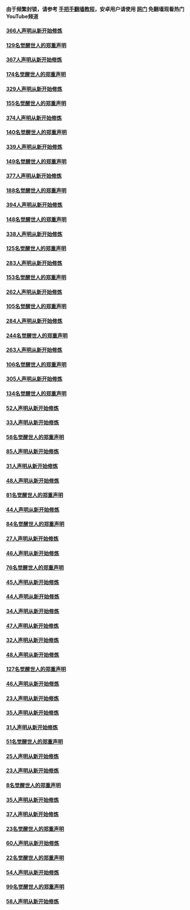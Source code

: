 #### 由于频繁封锁，请参考 [手把手翻墙教程](https://github.com/gfw-breaker/guides/wiki/)，安卓用户请使用 [网门](https://github.com/gfw-breaker/nogfw/blob/master/dl.md?t=06130601) 免翻墙观看热门YouTube频道 

#### [366人声明从新开始修炼](../pages/91/426737.md?t=06130601) 

#### [129名觉醒世人的郑重声明](../pages/91/426736.md?t=06130601) 

#### [367人声明从新开始修炼](../pages/91/426421.md?t=06130601) 

#### [174名觉醒世人的郑重声明](../pages/91/426420.md?t=06130601) 

#### [329人声明从新开始修炼](../pages/91/426139.md?t=06130601) 

#### [155名觉醒世人的郑重声明](../pages/91/426138.md?t=06130601) 

#### [374人声明从新开始修炼](../pages/91/425811.md?t=06130601) 

#### [140名觉醒世人的郑重声明](../pages/91/425810.md?t=06130601) 

#### [339人声明从新开始修炼](../pages/91/425690.md?t=06130601) 

#### [149名觉醒世人的郑重声明](../pages/91/425689.md?t=06130601) 

#### [377人声明从新开始修炼](../pages/91/424867.md?t=06130601) 

#### [188名觉醒世人的郑重声明](../pages/91/424866.md?t=06130601) 

#### [394人声明从新开始修炼](../pages/91/423914.md?t=06130601) 

#### [148名觉醒世人的郑重声明](../pages/91/423913.md?t=06130601) 

#### [338人声明从新开始修炼](../pages/91/423540.md?t=06130601) 

#### [125名觉醒世人的郑重声明](../pages/91/423539.md?t=06130601) 

#### [283人声明从新开始修炼](../pages/91/423296.md?t=06130601) 

#### [153名觉醒世人的郑重声明](../pages/91/423295.md?t=06130601) 

#### [262人声明从新开始修炼](../pages/91/423004.md?t=06130601) 

#### [105名觉醒世人的郑重声明](../pages/91/423003.md?t=06130601) 

#### [284人声明从新开始修炼](../pages/91/422707.md?t=06130601) 

#### [244名觉醒世人的郑重声明](../pages/91/422706.md?t=06130601) 

#### [263人声明从新开始修炼](../pages/91/422553.md?t=06130601) 

#### [106名觉醒世人的郑重声明](../pages/91/422552.md?t=06130601) 

#### [305人声明从新开始修炼](../pages/91/422153.md?t=06130601) 

#### [134名觉醒世人的郑重声明](../pages/91/422152.md?t=06130601) 

#### [52人声明从新开始修炼](../pages/91/421846.md?t=06130601) 

#### [33人声明从新开始修炼](../pages/91/421804.md?t=06130601) 

#### [58名觉醒世人的郑重声明](../pages/91/421845.md?t=06130601) 

#### [85人声明从新开始修炼](../pages/91/421769.md?t=06130601) 

#### [31人声明从新开始修炼](../pages/91/421763.md?t=06130601) 

#### [48人声明从新开始修炼](../pages/91/421605.md?t=06130601) 

#### [81名觉醒世人的郑重声明](../pages/91/421656.md?t=06130601) 

#### [44人声明从新开始修炼](../pages/91/421544.md?t=06130601) 

#### [84名觉醒世人的郑重声明](../pages/91/421543.md?t=06130601) 

#### [27人声明从新开始修炼](../pages/91/421465.md?t=06130601) 

#### [46人声明从新开始修炼](../pages/91/421454.md?t=06130601) 

#### [76名觉醒世人的郑重声明](../pages/91/421453.md?t=06130601) 

#### [45人声明从新开始修炼](../pages/91/421452.md?t=06130601) 

#### [44人声明从新开始修炼](../pages/91/421422.md?t=06130601) 

#### [34人声明从新开始修炼](../pages/91/421322.md?t=06130601) 

#### [47人声明从新开始修炼](../pages/91/421264.md?t=06130601) 

#### [32人声明从新开始修炼](../pages/91/421225.md?t=06130601) 

#### [48人声明从新开始修炼](../pages/91/421202.md?t=06130601) 

#### [127名觉醒世人的郑重声明](../pages/91/421224.md?t=06130601) 

#### [46人声明从新开始修炼](../pages/91/421203.md?t=06130601) 

#### [23人声明从新开始修炼](../pages/91/421138.md?t=06130601) 

#### [35人声明从新开始修炼](../pages/91/421122.md?t=06130601) 

#### [31人声明从新开始修炼](../pages/91/421081.md?t=06130601) 

#### [51名觉醒世人的郑重声明](../pages/91/421080.md?t=06130601) 

#### [25人声明从新开始修炼](../pages/91/421020.md?t=06130601) 

#### [23人声明从新开始修炼](../pages/91/420884.md?t=06130601) 

#### [8名觉醒世人的郑重声明](../pages/91/420883.md?t=06130601) 

#### [35人声明从新开始修炼](../pages/91/420809.md?t=06130601) 

#### [37人声明从新开始修炼](../pages/91/420766.md?t=06130601) 

#### [23名觉醒世人的郑重声明](../pages/91/420765.md?t=06130601) 

#### [60人声明从新开始修炼](../pages/91/420727.md?t=06130601) 

#### [22名觉醒世人的郑重声明](../pages/91/420726.md?t=06130601) 

#### [54人声明从新开始修炼](../pages/91/420529.md?t=06130601) 

#### [99名觉醒世人的郑重声明](../pages/91/420528.md?t=06130601) 

#### [58人声明从新开始修炼](../pages/91/420198.md?t=06130601) 

